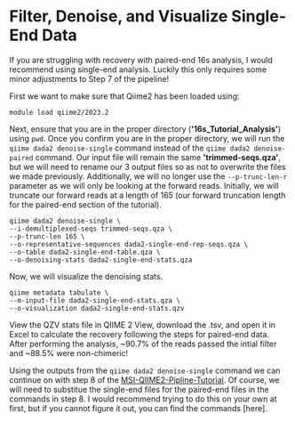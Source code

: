 # Filter, Denoise, and Visualize Single-End Data
If you are struggling with recovery with paired-end 16s analysis,  I would recommend using single-end analysis. Luckily this only requires some minor adjustments to Step 7 of the pipeline!

First we want to make sure that Qiime2 has been loaded using:
```
module load qiime2/2023.2
```
Next, ensure that you are in the proper directory (**'16s_Tutorial_Analysis'**) using `pwd`. Once you confirm you are in the proper directory, we will run the ```qiime dada2 denoise-single``` command instead of the ```qiime dada2 denoise-paired``` command. Our input file will remain the same **'trimmed-seqs.qza'**, but we will need to rename our 3 output files so as not to overwrite the files we made previously. Additionally, we will no longer use the `--p-trunc-len-r` parameter as we will only be looking at the forward reads. Initially, we will truncate our forward reads at a length of 165 (our forward truncation length for the paired-end section of the tutorial).

```
qiime dada2 denoise-single \
--i-demultiplexed-seqs trimmed-seqs.qza \
--p-trunc-len 165 \
--o-representative-sequences dada2-single-end-rep-seqs.qza \
--o-table dada2-single-end-table.qza \
--o-denoising-stats dada2-single-end-stats.qza
```

Now, we will visualize the denoising stats.
```
qiime metadata tabulate \
--m-input-file dada2-single-end-stats.qza \
--o-visualization dada2-single-end-stats.qzv
```

View the QZV stats file in QIIME 2 View, download the .tsv, and open it in Excel to calculate the recovery following the steps for paired-end data. After performing the analysis, ~90.7% of the reads passed the intial filter and ~88.5% were non-chimeric!

Using the outputs from the ```qiime dada2 denoise-single``` command we can continue on with step 8 of the [MSI-QIIME2-Pipline-Tutorial](https://github.com/StephRut/MSI-QIIME2-Pipeline-Tutorial/blob/main/README.md). Of course, we will need to substitue the single-end files for the paired-end files in the commands in step 8. I would recommend trying to do this on your own at first, but if you cannot figure it out, you can find the commands [here].
